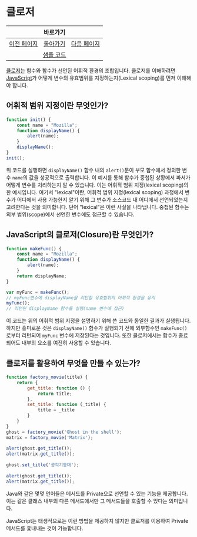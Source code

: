 # 클로저

<table>
    <thead>
        <tr>
            <th colspan="3" style="text-align: center;">바로가기</th>
        </tr>
    </thead>
    <tbody>
        <tr>
            <td>
                <a href="/../javascript/docs/0726.html">이전 페이지</a>
            </td>
            <td>
                <a href="/../javascript/">돌아가기</a>
            </td>
            <td>
                <a href="/../javascript/docs/0728.html">다음 페이지</a>
            </td>
        </tr>
        <tr>
            <td colspan="3" style="text-align: center;">
                <a href="/../javascript/0727/">샘플 코드</a>
            </td>
        </tr>
    </tbody>
</table>

[클로저](/javascript/docs/glossary.html#클로저)는 함수와 함수가 선언된 어휘적 환경의 조합입니다. 클로저를 이해하려면 [JavaScript](/javascript/docs/glossary.html#javascript)가 어떻게 변수의 유효범위를 지정하는지(Lexical scoping)를 먼저 이해해야 합니다.

## 어휘적 범위 지정이란 무엇인가?

```javascript
function init() {
    const name = "Mozilla";
    function displayName() {
        alert(name);
    }
    displayName();
}
init();
```
위 코드를 실행하면 `displayName()` 함수 내의 `alert()`문이 부모 함수에서 정의한 변수 `name`의 값을 성공적으로 출력합니다. 이 예시를 통해 함수가 중첩된 상황에서 파서가 어떻게 변수를 처리하는지 알 수 있습니다. 이는 어휘적 범위 지정(lexical scoping)의 한 예시입니다. 여기서 "lexical"이란, 어휘적 범위 지정(lexical scoping) 과정에서 변수가 어디에서 사용 가능한지 알기 위해 그 변수가 소스코드 내 어디에서 선언되었는지 고려한다는 것을 의미합니다. 단어 "lexical"은 이런 사실을 나타냅니다. 중첩된 함수는 외부 범위(scope)에서 선언한 변수에도 접근할 수 있습니다.


##  JavaScript의 클로저(Closure)란 무엇인가?

```javascript
function makeFunc() {
    const name = "Mozilla";
    function displayName() {
        alert(name);
    }
    return displayName;
}

var myFunc = makeFunc();
// myFunc변수에 displayName을 리턴함 유효범위의 어휘적 환경을 유지
myFunc();
// 리턴된 displayName 함수를 실행(name 변수에 접근)
```
이 코드는 위의 어휘적 범위 지정을 설명하기 위해 쓴 코드와 동일한 결과가 실행됩니다. 하지만 흥미로운 것은 `displayName()` 함수가 실행되기 전에 외부함수인 `makeFunc()`로부터 리턴되어 `myFunc` 변수에 저장된다는 것입니다. 또한 클로저에서는 함수가 종료되어도 내부의 요소를 여전히 사용할 수 있습니다.

## 클로저를 활용하여 무엇을 만들 수 있는가?

```javascript
function factory_movie(title) {
    return {
        get_title: function () {
            return title;
        },
        set_title: function (_title) {
            title = _title
        }
    }
}
ghost = factory_movie('Ghost in the shell');
matrix = factory_movie('Matrix');
 
alert(ghost.get_title());
alert(matrix.get_title());
 
ghost.set_title('공각기동대');
 
alert(ghost.get_title());
alert(matrix.get_title());
```

Java와 같은 몇몇 언어들은 메서드를 Private으로 선언할 수 있는 기능을 제공합니다. 이는 같은 클래스 내부의 다른 메서드에서만 그 메서드들을 호출할 수 있다는 의미입니다.

JavaScript는 태생적으로는 이런 방법을 제공하지 않지만 클로저를 이용하여 Private 메서드를 흉내내는 것이 가능합니다.
